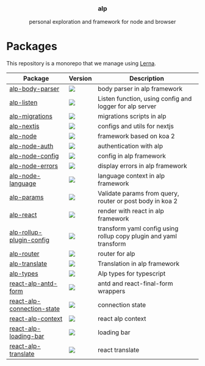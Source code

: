 <h3 align="center">
  alp
</h3>

<p align="center">
  personal exploration and framework for node and browser
</p>

<h1>Packages</h1>

This repository is a monorepo that we manage using [Lerna](https://github.com/lerna/lerna).

| Package                                                           | Version                                                                                                                                                      | Description                                                       |
| ----------------------------------------------------------------- | ------------------------------------------------------------------------------------------------------------------------------------------------------------ | ----------------------------------------------------------------- |
| [alp-body-parser](packages/alp-body-parser)                       | <a href="https://npmjs.org/package/alp-body-parser"><img src="https://img.shields.io/npm/v/alp-body-parser.svg?style=flat-square"></a>                       | body parser in alp framework                                      |
| [alp-listen](packages/alp-listen)                                 | <a href="https://npmjs.org/package/alp-listen"><img src="https://img.shields.io/npm/v/alp-listen.svg?style=flat-square"></a>                                 | Listen function, using config and logger for alp server           |
| [alp-migrations](packages/alp-migrations)                         | <a href="https://npmjs.org/package/alp-migrations"><img src="https://img.shields.io/npm/v/alp-migrations.svg?style=flat-square"></a>                         | migrations scripts in alp                                         |
| [alp-nextjs](packages/alp-nextjs)                                 | <a href="https://npmjs.org/package/alp-nextjs"><img src="https://img.shields.io/npm/v/alp-nextjs.svg?style=flat-square"></a>                                 | configs and utils for nextjs                                      |
| [alp-node](packages/alp-node)                                     | <a href="https://npmjs.org/package/alp-node"><img src="https://img.shields.io/npm/v/alp-node.svg?style=flat-square"></a>                                     | framework based on koa 2                                          |
| [alp-node-auth](packages/alp-node-auth)                           | <a href="https://npmjs.org/package/alp-node-auth"><img src="https://img.shields.io/npm/v/alp-node-auth.svg?style=flat-square"></a>                           | authentication with alp                                           |
| [alp-node-config](packages/alp-node-config)                       | <a href="https://npmjs.org/package/alp-node-config"><img src="https://img.shields.io/npm/v/alp-node-config.svg?style=flat-square"></a>                       | config in alp framework                                           |
| [alp-node-errors](packages/alp-node-errors)                       | <a href="https://npmjs.org/package/alp-node-errors"><img src="https://img.shields.io/npm/v/alp-node-errors.svg?style=flat-square"></a>                       | display errors in alp framework                                   |
| [alp-node-language](packages/alp-node-language)                   | <a href="https://npmjs.org/package/alp-node-language"><img src="https://img.shields.io/npm/v/alp-node-language.svg?style=flat-square"></a>                   | language context in alp framework                                 |
| [alp-params](packages/alp-params)                                 | <a href="https://npmjs.org/package/alp-params"><img src="https://img.shields.io/npm/v/alp-params.svg?style=flat-square"></a>                                 | Validate params from query, router or post body in koa 2          |
| [alp-react](packages/alp-react)                                   | <a href="https://npmjs.org/package/alp-react"><img src="https://img.shields.io/npm/v/alp-react.svg?style=flat-square"></a>                                   | render with react in alp framework                                |
| [alp-rollup-plugin-config](packages/alp-rollup-plugin-config)     | <a href="https://npmjs.org/package/alp-rollup-plugin-config"><img src="https://img.shields.io/npm/v/alp-rollup-plugin-config.svg?style=flat-square"></a>     | transform yaml config using rollup copy plugin and yaml transform |
| [alp-router](packages/alp-router)                                 | <a href="https://npmjs.org/package/alp-router"><img src="https://img.shields.io/npm/v/alp-router.svg?style=flat-square"></a>                                 | router for alp                                                    |
| [alp-translate](packages/alp-translate)                           | <a href="https://npmjs.org/package/alp-translate"><img src="https://img.shields.io/npm/v/alp-translate.svg?style=flat-square"></a>                           | Translation in alp framework                                      |
| [alp-types](packages/alp-types)                                   | <a href="https://npmjs.org/package/alp-types"><img src="https://img.shields.io/npm/v/alp-types.svg?style=flat-square"></a>                                   | Alp types for typescript                                          |
| [react-alp-antd-form](packages/react-alp-antd-form)               | <a href="https://npmjs.org/package/react-alp-antd-form"><img src="https://img.shields.io/npm/v/react-alp-antd-form.svg?style=flat-square"></a>               | antd and react-final-form wrappers                                |
| [react-alp-connection-state](packages/react-alp-connection-state) | <a href="https://npmjs.org/package/react-alp-connection-state"><img src="https://img.shields.io/npm/v/react-alp-connection-state.svg?style=flat-square"></a> | connection state                                                  |
| [react-alp-context](packages/react-alp-context)                   | <a href="https://npmjs.org/package/react-alp-context"><img src="https://img.shields.io/npm/v/react-alp-context.svg?style=flat-square"></a>                   | react alp context                                                 |
| [react-alp-loading-bar](packages/react-alp-loading-bar)           | <a href="https://npmjs.org/package/react-alp-loading-bar"><img src="https://img.shields.io/npm/v/react-alp-loading-bar.svg?style=flat-square"></a>           | loading bar                                                       |
| [react-alp-translate](packages/react-alp-translate)               | <a href="https://npmjs.org/package/react-alp-translate"><img src="https://img.shields.io/npm/v/react-alp-translate.svg?style=flat-square"></a>               | react translate                                                   |
